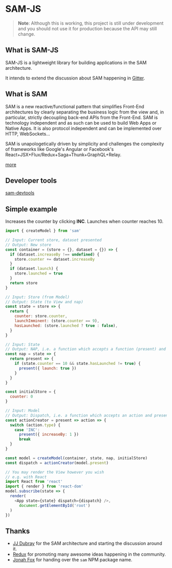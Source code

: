 # SAM-JS

> **Note**: Although this is working, this project is still under development and you should not use it for production because the API may still change.

## What is SAM-JS

SAM-JS is a lightweight library for building applications in the SAM architecture.

It intends to extend the discussion about SAM happening in [Gitter](https://gitter.im/jdubray/sam-architecture).

## What is SAM

SAM is a new reactive/functional pattern that simplifies Front-End architectures by clearly separating the business logic from the view and, in particular, strictly decoupling back-end APIs from the Front-End. SAM is technology independent and as such can be used to build Web Apps or Native Apps. It is also protocol independent and can be implemented over HTTP, WebSockets...

SAM is unapologetically driven by simplicity and challenges the complexity of frameworks like Google's Angular or Facebook's React+JSX+Flux/Redux+Saga+Thunk+GraphQL+Relay. 

[more](http://jdubray.github.io/sam/)

## Developer tools

[sam-devtools](https://github.com/sam-js/sam-devtools)

## Simple example

Increases the counter by clicking **INC**. Launches when counter reaches 10.

```js
import { createModel } from 'sam'

// Input: Current store, dataset presented
// Output: New store
const container = (store = {}, dataset = {}) => {
  if (dataset.increaseBy !== undefined) {
    store.counter += dataset.increaseBy
  }
  if (dataset.launch) {
    store.launched = true
  }
  return store
}

// Input: Store (from Model)
// Output: State (to View and nap)
const state = store => {
  return {
    counter: store.counter,
    launchImminent: (store.counter == 9),
    hasLaunched: (store.launched ? true : false),
  }
}

// Input: State
// Output: NAP, i.e. a function which accepts a function (present) and may or may not call it
const nap = state => {
  return present => {
    if (state.counter == 10 && state.hasLaunched != true) {
      present({ launch: true })
    }
  }
}

const initialStore = {
  counter: 0
}

// Input: Model
// Output: Dispatch, i.e. a function which accepts an action and presents values to the model
const actionCreator = present => action => {
  switch (action.type) {
    case 'INC':
      present({ increaseBy: 1 })
      break
  }
}

const model = createModel(container, state, nap, initialStore)
const dispatch = actionCreator(model.present)

// You may render the View however you wish
// e.g. with React
import React from 'react'
import { render } from 'react-dom'
model.subscribe(state => {
  render(
    <App state={state} dispatch={dispatch} />,
      document.getElementById('root')
  )
})
```

## Thanks

- [JJ Dubray](https://github.com/jdubray) for the SAM architecture and starting the discussion around it.
- [Redux](https://github.com/reactjs/redux) for promoting many awesome ideas happening in the community.
- [Jonah Fox](https://github.com/weepy) for handing over the `sam` NPM package name.

